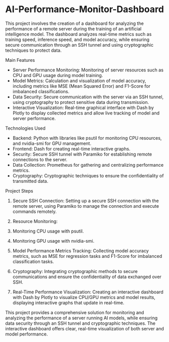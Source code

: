 # AI-Performance-Monitor-Dashboard

This project involves the creation of a dashboard for analyzing the performance of a remote server during the training of an artificial intelligence model. The dashboard analyzes real-time metrics such as training speed, inference speed, and model accuracy, while ensuring secure communication through an SSH tunnel and using cryptographic techniques to protect data.

Main Features

- Server Performance Monitoring: Monitoring of server resources such as CPU and GPU usage during model training.
- Model Metrics: Calculation and visualization of model accuracy, including metrics like MSE (Mean Squared Error) and F1-Score for imbalanced classifications.
- Data Security: Secure communication with the server via an SSH tunnel, using cryptography to protect sensitive data during transmission.
- Interactive Visualization: Real-time graphical interface with Dash by Plotly to display collected metrics and allow live tracking of model and server performance.

Technologies Used

- Backend: Python with libraries like psutil for monitoring CPU resources, and nvidia-smi for GPU management.
- Frontend: Dash for creating real-time interactive graphs.
- Security: Secure SSH tunnel with Paramiko for establishing remote connections to the server.
- Data Collection: Prometheus for gathering and centralizing performance metrics.
- Cryptography: Cryptographic techniques to ensure the confidentiality of transmitted data.

Project Steps

1) Secure SSH Connection: Setting up a secure SSH connection with the remote server, using Paramiko to manage the connection and execute commands remotely.

2) Resource Monitoring:

3) Monitoring CPU usage with psutil.

4) Monitoring GPU usage with nvidia-smi.

5) Model Performance Metrics Tracking: Collecting model accuracy metrics, such as MSE for regression tasks and F1-Score for imbalanced classification tasks.

6) Cryptography: Integrating cryptographic methods to secure communications and ensure the confidentiality of data exchanged over SSH.

7) Real-Time Performance Visualization: Creating an interactive dashboard with Dash by Plotly to visualize CPU/GPU metrics and model results, displaying interactive graphs that update in real-time.

This project provides a comprehensive solution for monitoring and analyzing the performance of a server running AI models, while ensuring data security through an SSH tunnel and cryptographic techniques. The interactive dashboard offers clear, real-time visualization of both server and model performance.
